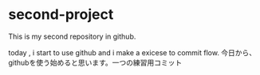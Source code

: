 # second-project
This is my second repository in github.


today , i start to use github and i make a exicese to commit flow.
今日から、githubを使う始めると思います。一つの練習用コミット
